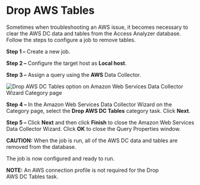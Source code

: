# Drop AWS Tables

Sometimes when troubleshooting an AWS issue, it becomes necessary to clear the AWS DC data and tables from the Access Analyzer database. Follow the steps to configure a job to remove tables.

__Step 1 –__ Create a new job.

__Step 2 –__ Configure the target host as __Local host__.

__Step 3 –__ Assign a query using the __AWS__ Data Collector.

![Drop AWS DC Tables option on Amazon Web Services Data Collector Wizard Category page](/img/product_docs/accessanalyzer/enterpriseauditor/admin/datacollector/fsaa/droptables.webp)

__Step 4 –__ In the Amazon Web Services Data Collector Wizard on the Category page, select the __Drop AWS DC Tables__ category task. Click __Next__.

__Step 5 –__ Click __Next__ and then click __Finish__ to close the Amazon Web Services Data Collector Wizard. Click __OK__ to close the Query Properties window.

__CAUTION:__ When the job is run, all of the AWS DC data and tables are removed from the database.

The job is now configured and ready to run.

__NOTE:__ An AWS connection profile is not required for the Drop AWS DC Tables task.
